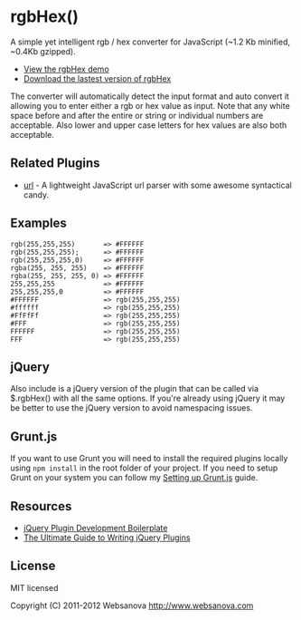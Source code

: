 # rgbHex()

A simple yet intelligent rgb / hex converter for JavaScript (~1.2 Kb minified, ~0.4Kb gzipped).

* [View the rgbHex demo](http://rgbhex.websanova.com)
* [Download the lastest version of rgbHex](https://github.com/websanova/rgbHex/tags)

The converter will automatically detect the input format and auto convert it allowing you to enter either a rgb or hex value as input.  Note that any white space before and after the entire or string or individual numbers are acceptable.  Also lower and upper case letters for hex values are also both acceptable.

## Related Plugins

* [url](https://github.com/websanova/js-url) - A lightweight JavaScript url parser with some awesome syntactical candy.


## Examples

```
rgb(255,255,255)       => #FFFFFF
rgb(255,255,255);      => #FFFFFF
rgb(255,255,255,0)     => #FFFFFF
rgba(255, 255, 255)    => #FFFFFF
rgba(255, 255, 255, 0) => #FFFFFF
255,255,255            => #FFFFFF
255,255,255,0          => #FFFFFF
#FFFFFF                => rgb(255,255,255)
#ffffff                => rgb(255,255,255)
#FfFfFf                => rgb(255,255,255)
#FFF                   => rgb(255,255,255)
FFFFFF                 => rgb(255,255,255)
FFF                    => rgb(255,255,255)
```

## jQuery

Also include is a jQuery version of the plugin that can be called via $.rgbHex() with all the same options.  If you're already using jQuery it may be better to use the jQuery version to avoid namespacing issues.


## Grunt.js

If you want to use Grunt you will need to install the required plugins locally using `npm install` in the root folder of your project.  If you need to setup Grunt on your system you can follow my [Setting up Grunt.js](http://www.websanova.com/blog/javascript/how-to-setup-grunt) guide.


## Resources

* [jQuery Plugin Development Boilerplate](http://www.websanova.com/blog/jquery/jquery-plugin-development-boilerplate)
* [The Ultimate Guide to Writing jQuery Plugins](http://www.websanova.com/blog/jquery/the-ultimate-guide-to-writing-jquery-plugins)


## License

MIT licensed

Copyright (C) 2011-2012 Websanova http://www.websanova.com